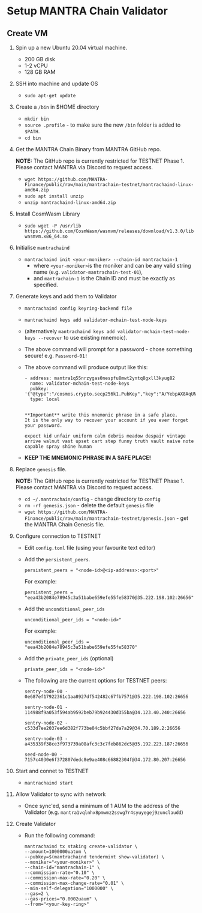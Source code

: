 # Setup MANTRA Chain Validator

## Create VM

1. Spin up a new Ubuntu 20.04 virtual machine.
	- 200 GB disk
	- 1-2 vCPU
	- 128 GB RAM
2. SSH into machine and update OS
	- `sudo apt-get update`
3. Create a `/bin` in $HOME directory
	- `mkdir bin`
	- `source .profile` - to make sure the new `/bin` folder is added to `$PATH`.
	- `cd bin`
4.  Get the MANTRA Chain Binary from MANTRA GitHub repo.  

	**NOTE:** The GitHub repo is currently restricted for TESTNET Phase 1. Please contact MANTRA via Discord to request access.

	- `wget https://github.com/MANTRA-Finance/public/raw/main/mantrachain-testnet/mantrachaind-linux-amd64.zip`
	- `sudo apt install unzip`
	- `unzip mantrachaind-linux-amd64.zip`
5. Install CosmWasm Library
	- `sudo wget -P /usr/lib https://github.com/CosmWasm/wasmvm/releases/download/v1.3.0/libwasmvm.x86_64.so`
5. Initialise `mantrachaind`
	- `mantrachaind init <your-moniker> --chain-id mantrachain-1`
		- where `<your-moniker>`is the moniker and can be any valid string name (e.g. `validator-mantrachain-test-01`),
		- and `mantrachain-1` is the Chain ID and must be exactly as specified.
6. Generate keys and add them to Validator
	- `mantrachaind config keyring-backend file`
	- `mantrachaind keys add validator-mchain-test-node-keys`
	- (alternatively `mantrachaind keys add validator-mchain-test-node-keys --recover` to use existing mnemoic).
	- The above command will prompt for a password - chose something secure! e.g. `Password-01!`
	- The above command will produce output like this:

		```
		- address: mantra1q55nrzygas0nespfu8mwt2yntq8gxll3kyug82
		  name: validator-mchain-test-node-keys
		  pubkey: '{"@type":"/cosmos.crypto.secp256k1.PubKey","key":"A/YebpAX8AqUNcNXcqIy53fJo8BGFCSaQA5A0XQWMlCG"}'
		  type: local
		
		
		**Important** write this mnemonic phrase in a safe place.
		It is the only way to recover your account if you ever forget your password.
		
		expect kid unfair uniform calm debris meadow despair vintage arrive walnut vast upset cart step funny truth vault naive note capable spray shine human
		```
	- **KEEP THE MNEMONIC PHRASE IN A SAFE PLACE!**

7. Replace `genesis` file.  

	**NOTE:** The GitHub repo is currently restricted for TESTNET Phase 1. Please contact MANTRA via Discord to request access.

	- `cd ~/.mantrachain/config` - change directory to `config`
	- `rm -rf genesis.json` - delete the default `genesis` file
	-  `wget https://github.com/MANTRA-Finance/public/raw/main/mantrachain-testnet/genesis.json` - get the MANTRA Chain Genesis file.

8. Configure connection to TESTNET
	- Edit `config.toml` file (using your favourite text editor)
	- Add the `persistent_peers`.  
	
		```		
		persistent_peers = "<node-id>@<ip-address>:<port>"
		```
		For example:
		
		```		
		persistent_peers = "eea43b2084e78945c3a51babe659efe55fe58370@35.222.198.102:26656"
		```
		
	- Add the `unconditional_peer_ids`
	
		```
		unconditional_peer_ids = "<node-id>"
		```
		For example:
		
		```
		unconditional_peer_ids = "eea43b2084e78945c3a51babe659efe55fe58370"
		```
		
	- Add the `private_peer_ids` (optional)
	
		```
		private_peer_ids = "<node-id>"
		```

	- The following are the current options for TESTNET peers:

		```
		sentry-node-00 - 0e687ef17922361c1aa8927df542482c67fb7571@35.222.198.102:26656

		sentry-node-01 - 114988f9a053f594ab9592beb79b924430d355ba@34.123.40.240:26656

		sentry-node-02 - c533d7ee2037ee6d382f773be04c5bbf27da7a29@34.70.189.2:26656

		sentry-node-03 - a435339f38ce3f973739a08afc3c3c7feb862dc5@35.192.223.187:26656

		seed-node-00 - 7157c4030e6f372807dedc8e9ae408c66882304f@34.172.80.207:26656
		```
9. Start and connet to TESTNET

	- `mantrachaind start`

10. Allow Validator to sync with network
	-	Once sync'ed, send a minimum of 1 AUM to the address of the Validator (e.g. `mantra1vqlnhx8pmwmz2sswg7r4syuyegej9zunclaudd`)
11. Create Validator
	- Run the following command:

		```
		mantrachaind tx staking create-validator \
		--amount=1000000uatom \
		--pubkey=$(mantrachaind tendermint show-validator) \
		--moniker="<your-moniker>" \
		--chain-id="mantrachain-1" \
		--commission-rate="0.10" \
		--commission-max-rate="0.20" \
		--commission-max-change-rate="0.01" \
		--min-self-delegation="1000000" \
		--gas=2 \
		--gas-prices="0.0002uaum" \
		--from="<your-key-ring>"
		```
	
